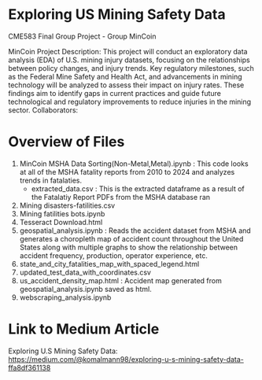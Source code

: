 # Exploring US Mining Safety Data
CME583 Final Group Project - Group MinCoin

MinCoin Project Description:
This project will conduct an exploratory data analysis (EDA) of U.S. mining injury datasets, focusing on the relationships between policy changes, and injury trends. Key regulatory milestones, such as the Federal Mine Safety and Health Act, and advancements in mining technology will be analyzed to assess their impact on injury rates. These findings aim to identify gaps in current practices and guide future technological and regulatory improvements to reduce injuries in the mining sector.
Collaborators:

# Overview of Files
1. MinCoin MSHA Data Sorting(Non-Metal,Metal).ipynb : This code looks at all of the MSHA fatality reports from 2010 to 2024 and analyzes trends in fatalaties.  
   - extracted_data.csv : This is the extracted dataframe as a result of the Fatalatiy Report PDFs from the MSHA database ran
2. Mining disasters-fatilities.csv
3. Mining fatilities bots.ipynb
4. Tesseract Download.html
5. geospatial_analysis.ipynb : Reads the accident dataset from MSHA and generates a choropleth map of accident count throughout the United States along with multiple graphs to show the relationship between accident frequency, production, operator experience, etc. 
6. state_and_city_fatalities_map_with_spaced_legend.html
7. updated_test_data_with_coordinates.csv
8. us_accident_density_map.html : Accident map generated from geospatial_analysis.ipynb saved as html. 
9. webscraping_analysis.ipynb

# Link to Medium Article
Exploring U.S Mining Safety Data: https://medium.com/@komalmann98/exploring-u-s-mining-safety-data-ffa8df361138 
   
